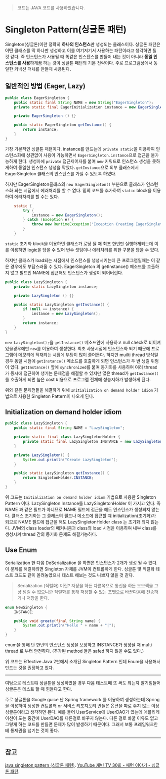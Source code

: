 > 코드는 JAVA 코드를 사용하였습니다. 

# Singleton Pattern(싱글톤 패턴)

Singleton(싱글톤)이란 정확히 **하나의 인스턴스**만 생성되는 클래스이다.
싱글톤 패턴은 어떤 클래스를 딱 하나만 생성하고 이를 여기저기서 사용하는 패턴이라고 생각하면 될 것 같다. 즉 인스턴스가 사용될 때 똑같은 인스턴스를 만들어 내는 것이 아니라 **동일 인스턴스를 사용**하게끔 하는 것이 싱글톤 패턴의 기본 전략이다.
주로 프로그램상에서 동일한 커넥션 객체를 만들때 사용된다.

## 일반적인 방법 (Eager, Lazy)

``` java [EagerSingleton.java]
public class EagerSingleton {
    public static final String NAME = new String("EagerSingleton");
    private static final EagerInitialization instance = new EagerSingleton();

    private EagerSingleton () {}

    public static EagerSingleton getInstance() {
        return instance;
    }
}
```
가장 기본적인 싱글톤 패턴이다. instance를 만드는데 `private static`을 이용하여 인스턴스화에 상관없이 사용이 가능하면서 `EagerSingleton.instance`으로 접근을 불가능하게 한다. 생성자에 `private` 접근제어자를 붙여 `new` 키워드로 인스턴스 생성을 못하게하여 동일한 인스턴스 생성을 막았다. `getInstance`으로 외부 클래스에서 EagerSingleton 클래스의 인스턴스를 가질 수 있도록 하였다.

하지만 EagerSingleton클래스의 `new EagerSingleton()` 부분으로 클래스가 인스턴스화 되는 시점에서 에러처리를 할 수 없다. 밑의 코드룰 추가하여 `static` block을 이용하여 에러처리를 할 수는 있다.

``` java
    static {
        try {
            instance = new EagerSingleton();
        } catch (Exception e) {
            throw new RuntimeException("Exception Creating EagerSingleton2 instance!")
        }
    }
``` 
`static` 초기화 block을 이용하면 클래스가 로딩 될 때 최초 한번만 실행하게되는데 이를 이용하면 logic을 담을 수 있어 변수 셋팅이나 에러처리를 위한 구문을 담을 수 있다.   

하지만 클래스가 load되는 시점에서 인스턴스를 생성시키는데 큰 프로그램일때는 이 같은 경우에도 부담스러울 수 있다. EagerSingleton 의 getInstance() 메소드를 호출하지 않고 필드인 NAME에 접근해도 인스턴스가 생성이 되어버린다.

``` java [LazySingleton.java]
public class LazySingleton {
    private static LazySingleton instance;

    private LazySingleton () {}

    public static LazySingleton getInstance() {
        if (null == instance) {
            instance = new LazySingleton();
        }
        return instance;
    }
}
```

`new LazySingleton();`을 `getInstance()` 메소드안에 사용하고 null check로 비어져있을경우에만 `new`를 이용하여 생성한다. 최초 사용시점에 인스턴스화 되기 때문에 프로그램이 메모리에 적재되는 시점에 부담이 많이 줄어든다. 하지만 muilti thread 방식일 경우 동일 시점에 `getInstance()` 메소드를 호출하게 되면 인스턴스가 두 번 생길 위험이 있다. 
`getInstance()` 앞에 `synchronized`를 붙여 동기화를 사용하여 여러 thread가 동시에 접근하여 생기는 문제점을 해결할 수 있지만 많은 thread가 `getInstance()`를 호출하게 되면 높은 cost 비용으로 프로그램 전체에 성능저하가 발생하게 된다. 

위와 같은 문제점들을 해결하기 위해 `Initialization on demand holder idiom` 기법으로 사용한 Singleton Pattern이 나오게 된다.

## Initialization on demand holder idiom

``` java [LazySingleton.java]
public class LazySingleton {
    public static final String NAME = "LazySingleton";

    private static final class LazySingletonHolder {
        private static final LazySingleton INSTANCE = new LazySingleton();
    }

    private LazySingleton() {
        System.out.println("Create LazySingleton");
    }

    public static LazySingleton getInstance() {
        return SingletonHolder.INSTANCE;
    }
}
```
위 코드는 `Initialization on demand holder idiom` 기법으로 사용한 Singleton Pattern 이다.
LazySingleton Instance를 LazySingletonHolder 이 가지고 있다. 즉 NAME 과 같은 필드가 아니므로 NAME 필드에 접근을 해도 인스턴스가 생성되지 않는다. 클래스 초기화는 그 클래스의 필드나 메소드에 접근할 떄 initialization(초기화)가 되므로 NAME 필드에 접근을 해도 LazySingletonHolder class 는 초기화 되지 않는다.
JVM의 class loader의 메커니즘과 class의 load 시점을 이용하여 내부 class를 생성시켜 thread 간의 동기화 문제도 해결가능하다.

## Use Enum

Serialization 한 다음 DeSerialization 을 하면은 인스턴스가 2개가 생성 될 수 있다. 이 문제를 해결하려면 Singleton 자체를 JVM이 컨트롤하게 한다. 싱글톤 및 직렬화 테스트 코드도 같이 올려놓았으니 테스트 해보는 것도 나쁘지 않을 것 같다.

> Serialization (직렬화) 이란? 
저장을 하든 다른쪽으로 통신을 하든 오브젝을 그냥 넘길 수 없으니깐 직렬화를 통해 저장할 수 있는 포맷으로 바꾼다음에 전송하거나 저장을 한다.


```java [EnumSingleton.java]
enum NewSingleton { 
    INSTANCE;

    public void greate(final String name) {
        System.out.println("Hello " + name + "|");
    }
}
```

enum을 통해 단 한번의 인스턴스 생성을 보장하고 INSTANCE가 생성될 때 multi thread 로 부터 안전하다. (추가된 method 들은 safed 하지 않을 수도 있다.)

위 코드는 Effective Java 2판에서 소개된 Singleton Pattern 인데 Enum을 사용해서 만드는 것을 권장하고 있다. 

----
여담으로 테스트떄 싱글톤을 생성하였을 경우 다음 테스트때 또 써도 되는지 알기힘들어 싱글톤은 테스트 할 때 힘들다고 한다.

주로 싱글톤을 Google guice 난 Spring framework 를 이용하여 생성하는데 Spring을 이용하여 생성한 컨트롤러 or 서비스 리포지토리 빈들은 옵션을 따로 주지 않는 이상 싱글톤이라고 생각하면 된다. 예를 들어 UserService에 UserDAO가 있는데 애플리케이션이 도는 중간에 UserDAO를 다른걸로 바꾸지 않는다. 다른 걸로 바꿀 이유도 없고 그렇게 하는 코드를 만들면 문제가 많이 발생하기 때문이다. 그래서 보통 프레임워크한테 통제권을 넘기는 것이 좋다.

----
## 참고
[java singleton pattern (싱글톤 패턴)](https://blog.seotory.com/post/2016/03/java-singleton-pattern).
[YouTube 케빈 TV 30회 - 패턴 이야기 - 싱글톤 패턴](https://www.youtube.com/watch?v=Ba7iYO7_BPc&list=PLRIMoAKN8c6N9znwk74L-PL5sWl4HK0R8).
